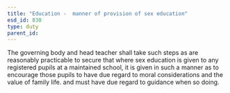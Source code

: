 ```yaml
---
title: "Education -  manner of provision of sex education"
esd_id: 830
type: duty
parent_id:  
---
```


The governing body and head teacher shall take such steps as are reasonably practicable to secure that where sex education is given to any registered pupils at a maintained school, it is given in such a manner as to encourage those pupils to have due regard to moral considerations and the value of family life. and must have due regard to guidance when so doing.

